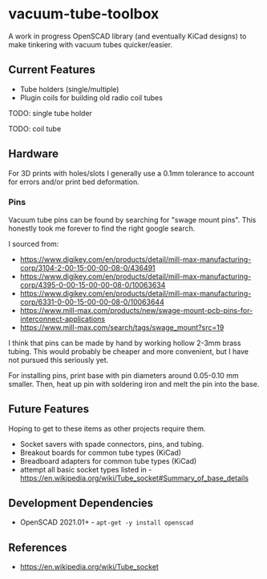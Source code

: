 # vacuum-tube-toolbox

A work in progress OpenSCAD library (and eventually KiCad designs) to make tinkering with vacuum tubes quicker/easier.

## Current Features

- Tube holders (single/multiple)
- Plugin coils for building old radio coil tubes

TODO: single tube holder

TODO: coil tube

## Hardware

For 3D prints with holes/slots I generally use a 0.1mm tolerance 
to account for errors and/or print bed deformation.

### Pins

Vacuum tube pins can be found by searching for "swage mount pins".
This honestly took me forever to find the right google search.

I sourced from:
- https://www.digikey.com/en/products/detail/mill-max-manufacturing-corp/3104-2-00-15-00-00-08-0/436491
- https://www.digikey.com/en/products/detail/mill-max-manufacturing-corp/4395-0-00-15-00-00-08-0/10063634
- https://www.digikey.com/en/products/detail/mill-max-manufacturing-corp/6331-0-00-15-00-00-08-0/10063644
- https://www.mill-max.com/products/new/swage-mount-pcb-pins-for-interconnect-applications
- https://www.mill-max.com/search/tags/swage_mount?src=19

I think that pins can be made by hand by working hollow 2-3mm brass tubing.
This would probably be cheaper and more convenient, but I have not pursued this seriously yet.

For installing pins, print base with pin diameters around 0.05-0.10 mm smaller.
Then, heat up pin with soldering iron and melt the pin into the base.

## Future Features

Hoping to get to these items as other projects require them.

- Socket savers with spade connectors, pins, and tubing.
- Breakout boards for common tube types (KiCad)
- Breadboard adapters for common tube types (KiCad)
- attempt all basic socket types listed in - https://en.wikipedia.org/wiki/Tube_socket#Summary_of_base_details

## Development Dependencies

- OpenSCAD 2021.01+ - `apt-get -y install openscad`

## References

- https://en.wikipedia.org/wiki/Tube_socket
